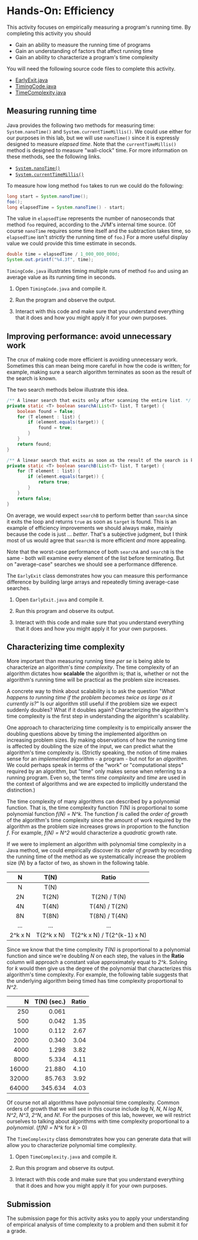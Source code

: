 
# Hands-On: Efficiency

This activity focuses on empirically measuring a program's running time. By
completing this activity you should

- Gain an ability to measure the running time of programs
- Gain an understanding of factors that affect running time
- Gain an ability to characterize a program's time complexity

You will need the following source code files to complete this activity.

- [EarlyExit.java](src/EarlyExit.java)
- [TimingCode.java](src/TimingCode.java)
- [TimeComplexity.java](src/TimeComplexity.java)


## Measuring running time

Java provides the following two methods for measuring time:
`System.nanoTime()` and `System.currentTimeMillis()`. We could use either for
our purposes in this lab, but we will use `nanoTime()` since it is expressly
designed to measure *elapsed time*. Note that the `currentTimeMillis()` method
is designed to measure "wall-clock" time. For more information on these
methods, see the following links.

- [`System.nanoTime()`](https://docs.oracle.com/en/java/javase/14/docs/api/java.base/java/lang/System.html#nanoTime())
- [`System.currentTimeMillis()`](https://docs.oracle.com/en/java/javase/14/docs/api/java.base/java/lang/System.html#currentTimeMillis())

To measure how long method `foo` takes to run we could do the following:

```java
long start = System.nanoTime();
foo();
long elapsedTime = System.nanoTime() - start;
```

The value in `elapsedTime` represents the number of nanoseconds that method
`foo` required, according to the JVM's internal time source. (Of course
`nanoTime` requires some time itself and the subtraction takes time, so
`elapsedTime` isn't *strictly* the running time of `foo`.) For a more useful
display value we could provide this time estimate in seconds.

```java
double time = elapsedTime / 1_000_000_000d;
System.out.printf("%4.3f", time);
```

`TimingCode.java` illustrates timing multiple runs of method `foo` and using an average value as its running time in seconds.

1. Open `TimingCode.java` and compile it.

1. Run the program and observe the output.

1. Interact with this code and make sure that you understand everything that it does and how you might apply it for your own purposes.


## Improving performance: avoid unnecessary work

The crux of making code more efficient is avoiding unnecessary work. Sometimes
this can mean being more careful in how the code is written; for example,
making sure a search algorithm terminates as soon as the result of the search
is known.

The two search methods below illustrate this idea.

```java
/** A linear search that exits only after scanning the entire list. */
private static <T> boolean searchA(List<T> list, T target) {
    boolean found = false;
    for (T element : list) {
        if (element.equals(target)) {
            found = true;
        }
    }
    return found;
}

/** A linear search that exits as soon as the result of the search is known. */
private static <T> boolean searchB(List<T> list, T target) {
    for (T element : list) {
        if (element.equals(target)) {
            return true;
        }
    }
    return false;
}
```

On average, we would expect `searchB` to perform better than `searchA` since
it exits the loop and returns `true` as soon as `target` is found. This is an
example of efficiency improvements we should always make, mainly because the
code is just ... *better*. That's a subjective judgment, but I think most of
us would agree that `searchB` is more efficient *and* more appealing.

Note that the worst-case performance of both `searchA` and `searchB` is the
same - both will examine every element of the list before terminating. But on
"average-case" searches we should see a performance difference.

The `EarlyExit` class demonstrates how you can measure this performance
difference by building large arrays and repeatedly timing average-case
searches.

1. Open `EarlyExit.java` and compile it.

1. Run this program and observe its output.

1. Interact with this code and make sure that you understand everything that it does and how you might apply it for your own purposes.


## Characterizing time complexity

More important than measuring running time *per se* is being able to
characterize an algorithm's *time complexity*. The time complexity of an
algorithm dictates how **scalable** the algorithm is; that is, whether or not
the algorithm's running time will be practical as the problem size increases.

A concrete way to think about scalability is to ask the question "*What
happens to running time if the problem becomes twice as large as it currently
is?*" Is our algorithm still useful if the problem size we expect suddenly
doubles? What if it doubles again? Characterizing the algorithm's time
complexity is the first step in understanding the algorithm's scalability.

One approach to characterizing time complexity is to empirically answer the
doubling questions above by timing the implemented algorithm on increasing
problem sizes. By making observations of how the running time is affected by
doubling the size of the input, we can predict what the algorithm's time
complexity is. (Strictly speaking, the notion of time makes sense for an
*implemented* algorithm - a program - but not for an *algorithm*. We could
perhaps speak in terms of the "work" or "computational steps" required by an
algorithm, but "time" only makes sense when referring to a running program.
Even so, the terms *time complexity* and *time* are used in the context of
algorithms and we are expected to implicitly understand the distinction.)

The time complexity of many algorithms can described by a polynomial function.
That is, the time complexity function *T(N)* is proportional to some
polynomial function *f(N) = N^k*. The function *f* is called the *order of
growth* of the algorithm's time complexity since the amount of work required
by the algorithm as the problem size increases grows in proportion to the
function *f*. For example, *f(N) = N^2* would characterize a *quadratic*
growth rate.

If we were to implement an algorithm with polynomial time complexity in a Java
method, we could empirically discover its *order of growth* by recording the
running time of the method as we systematically increase the problem size
(*N*) by a factor of two, as shown in the following table.

| **N**   | **T(N)**    | **Ratio**       |
| :---:   | :---:       | :---:           |
| N       | T(N)        |                 |
| 2N      | T(2N)       | T(2N) / T(N)    |
| 4N      | T(4N)       | T(4N) / T(2N)   |
| 8N      | T(8N)       | T(8N) / T(4N)   |
| ...     | ...         | ...             |
| 2^k x N | T(2^k x N)  | T(2^k x N) / T(2^(k-1) x N) |

Since we know that the time complexity *T(N)* is proportional to a polynomial
function and since we're doubling *N* on each step, the values in the
**Ratio** column will approach a constant value approximately equal to *2^k*.
Solving for *k* would then give us the degree of the polynomial that
characterizes this algorithm's time complexity. For example, the following
table suggests that the underlying algorithm being timed has time complexity
proportional to *N^2*.

| **N** |     **T(N)** (sec.) |    **Ratio**    |
|  ---: |     -------------:  |    ---------:   |
|   250 |              0.061  |                 |
|   500 |              0.042  |          1.35   |
|  1000 |              0.112  |          2.67   |
|  2000 |              0.340  |          3.04   |
|  4000 |              1.298  |          3.82   |
|  8000 |              5.334  |          4.11   |
| 16000 |             21.880  |          4.10   |
| 32000 |             85.763  |          3.92   |
| 64000 |            345.634  |          4.03   |

Of course not all algorithms have polynomial time complexity. Common orders of
growth that we will see in this course include *log N*, *N*, *N log N*, *N^2*,
*N^3*, *2^N*, and *N!*. For the purposes of this lab, however, we will
restrict ourselves to talking about algorithms with time complexity
proportional to a *polynomial*. (*f(N) = N^k* for *k* > 0)


The `TimeComplexity` class demonstrates how you can generate data that will allow you to characterize polynomial time complexity.

1. Open `TimeComplexity.java` and compile it.

1. Run this program and observe its output.

1. Interact with this code and make sure that you understand everything that it does and how you might apply it for your own purposes.


## Submission

The submission page for this activity asks you to apply your understanding of empirical analysis of time complexity to a problem and then submit it for a grade.
